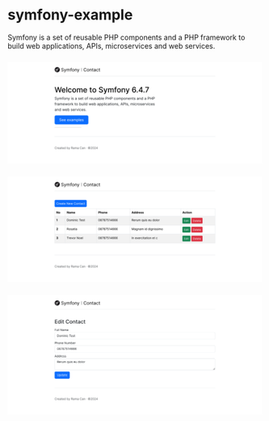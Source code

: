 # symfony-example
Symfony is a set of reusable PHP components and a PHP framework to build web applications, APIs, microservices and web services.
###
![preview-1](https://raw.githubusercontent.com/rama-can/symfony-example/master/public/demo-1.png)
###
![preview-1](https://raw.githubusercontent.com/rama-can/symfony-example/master/public/demo-2.png)
###
![preview-1](https://raw.githubusercontent.com/rama-can/symfony-example/master/public/demo-3.png)
